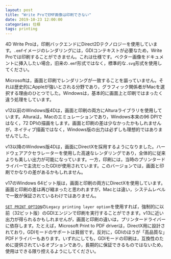 ```yaml
---
layout: post
title: "Write ProでEMF画像は印刷できない"
date: 2019-10-23 12:00:00
categories: 仕様
tags: printing
---
```


4D Write Proは，印刷バックエンドにDirect2Dテクノロジーを使用しています。``.emf``イメージのレンダリングには，GDIコンテキストが必要なため，Write Proでは印刷することができません。これは仕様です。ベクター画像をドキュメントに挿入したい場合，旧来の``.emf``形式ではなく，標準的な``.svg``形式を使用してください。

Microsoftは，画面と印刷でレンダリングが一致することを謳っていません。それは歴史的にAppleが強いとされる分野であり，グラフィック関係者がMacを選択する理由のひとつでした。Windowsは，基本的に画面上と印刷ではまったく違う処理をしています。

v12以前のWindows版4Dは，画面と印刷の両方にAlturaライブラリを使用しています。Alturaは，Macのエミュレーションであり，Windows本来の96 DPIではなく，72 DPIの描画をします。画面と印刷の差は少なかったかもしれませんが，ネイティブ描画ではなく，Windows版の出力は必ずしも理想的ではありませんでした。

v13以降のWindows版4Dは，画面にDirectXを採用するようになりました。ハードウェアアクセラレーターを使用した高速なレンダリングであり，全体的に従来よりも美しい出力が可能になっています。一方，印刷には，当時のプリンタードライバーで主流だったGDIが使用されています。このバージョンでは，画面と印刷でかなりの差があるかもしれません。

v17のWindows 64ビット版は，画面と印刷の両方にDirectXを使用しています。画面と印刷の差は再び縮まったと思われますが，Macとは違い，システムレベルで一致が保証されているわけではありません。

[``SET PRINT OPTION``](https://doc.4d.com/4Dv17/4D/17.3/SET-PRINT-OPTION.301-4621729.ja.html)の``Legacy printing layer option``を使用すれば，強制的に以前（32ビット版）のGDIエンジンで印刷を実行することができます。v13に近い出力が得られるかもしれませんが，画面と印刷の違いは，プリンタードライバーに依存します。たとえば，Microsoft Print to PDF driverは，DirectX用に設計されており，GDIモードのサポートは貧弱です。反対に，GDIのほうが「高品質な」PDFドライバーもあります。いずれにしても，GDIモードの印刷は，互換性のために提供されているオプションであり，長期的に保証できるものではないため，使用はできる限り控えるようにしてください。
